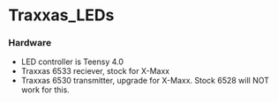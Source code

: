 # Traxxas_LEDs
### Hardware
- LED controller is Teensy 4.0
- Traxxas 6533 reciever, stock for X-Maxx
- Traxxas 6530 transmitter, upgrade for X-Maxx. Stock 6528 will NOT work for this.
